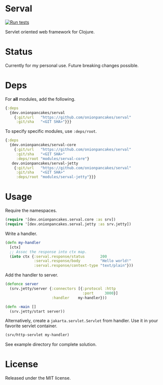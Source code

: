 # Serval

[![Run tests](https://github.com/onionpancakes/serval/actions/workflows/run_tests.yml/badge.svg)](https://github.com/onionpancakes/serval/actions/workflows/run_tests.yml)

Servlet oriented web framework for Clojure.

# Status

Currently for my personal use. Future breaking changes possible.

# Deps

For **all** modules, add the following.

```clojure
{:deps
  {dev.onionpancakes/serval
    {:git/url   "https://github.com/onionpancakes/serval"
     :git/sha   "<GIT SHA>"}}}
```

To specify specific modules, use `:deps/root`.

```clojure
{:deps
  {dev.onionpancakes/serval-core
    {:git/url   "https://github.com/onionpancakes/serval"
     :git/sha   "<GIT SHA>"
     :deps/root "modules/serval-core"}
   dev.onionpancakes/serval-jetty
    {:git/url   "https://github.com/onionpancakes/serval"
     :git/sha   "<GIT SHA>"
     :deps/root "modules/serval-jetty"}}}
```

# Usage

Require the namespaces.

```clojure
(require '[dev.onionpancakes.serval.core :as srv])
(require '[dev.onionpancakes.serval.jetty :as srv.jetty])
```

Write a handler.

```clojure
(defn my-handler
  [ctx]
  ;; Assoc the response into ctx map.
  (into ctx {:serval.response/status       200
             :serval.response/body         "Hello world!"
             :serval.response/context-type "text/plain"}))
```

Add the handler to server.

```clojure
(defonce server
  (srv.jetty/server {:connectors [{:protocol :http
                                   :port     3000}]
                     :handler    my-handler}))

(defn -main []
  (srv.jetty/start server))
```

Alternatively, create a `jakarta.servlet.Servlet` from handler. Use it in your favorite servlet container.

```clojure
(srv/http-servlet my-handler)
```

See example directory for complete solution.

# License

Released under the MIT license.